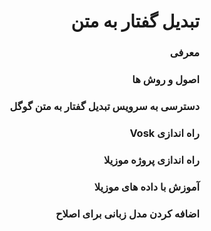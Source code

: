 <div dir="rtl" align='right'>

# تبدیل گفتار به متن
### معرفی
### اصول و روش ها
### دسترسی به سرویس تبدیل گفتار به متن گوگل
### راه اندازی Vosk
### راه اندازی پروژه موزیلا
### آموزش با داده های موزیلا 
### اضافه کردن مدل زبانی برای اصلاح
